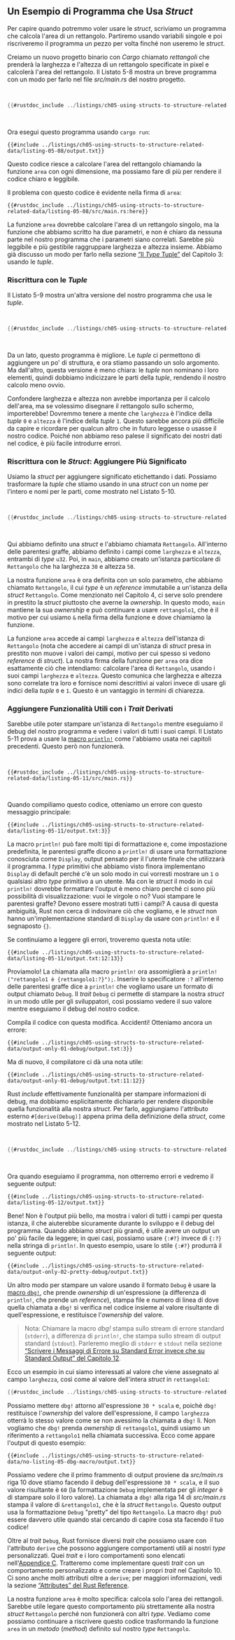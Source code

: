 ## Un Esempio di Programma che Usa _Struct_

Per capire quando potremmo voler usare le _struct_, scriviamo un programma che
calcola l'area di un rettangolo. Partiremo usando variabili singole e poi
riscriveremo il programma un pezzo per volta finché non useremo le _struct_.

Creiamo un nuovo progetto binario con _Cargo_ chiamato _rettangoli_ che prenderà
la larghezza e l'altezza di un rettangolo specificate in pixel e calcolerà
l'area del rettangolo. Il Listato 5-8 mostra un breve programma con un modo per
farlo nel file _src/main.rs_ del nostro progetto.

<Listing number="5-8" file-name="src/main.rs" caption="Calcolo dell'area di un rettangolo specificando in variabili separate larghezza e alatezza">

```rust
{{#rustdoc_include ../listings/ch05-using-structs-to-structure-related-data/listing-05-08/src/main.rs:all}}
```

</Listing>

Ora esegui questo programma usando `cargo run`:

```console
{{#include ../listings/ch05-using-structs-to-structure-related-data/listing-05-08/output.txt}}
```

Questo codice riesce a calcolare l'area del rettangolo chiamando la funzione
`area` con ogni dimensione, ma possiamo fare di più per rendere il codice chiaro
e leggibile.

Il problema con questo codice è evidente nella firma di `area`:

```rust,ignore
{{#rustdoc_include ../listings/ch05-using-structs-to-structure-related-data/listing-05-08/src/main.rs:here}}
```

La funzione `area` dovrebbe calcolare l'area di un rettangolo singolo, ma la
funzione che abbiamo scritto ha due parametri, e non è chiaro da nessuna parte
nel nostro programma che i parametri siano correlati. Sarebbe più leggibile e
più gestibile raggruppare larghezza e altezza insieme. Abbiamo già discusso un
modo per farlo nella sezione [“Il _Type_ Tuple”][the-tuple-type]<!-- ignore -->
del Capitolo 3: usando le _tuple_.

### Riscrittura con le _Tuple_

Il Listato 5-9 mostra un'altra versione del nostro programma che usa le _tuple_.

<Listing number="5-9" file-name="src/main.rs" caption="Specificare larghezza e altezza di un rettangolo tramite una tuple">

```rust
{{#rustdoc_include ../listings/ch05-using-structs-to-structure-related-data/listing-05-09/src/main.rs}}
```

</Listing>

Da un lato, questo programma è migliore. Le _tuple_ ci permettono di aggiungere
un po' di struttura, e ora stiamo passando un solo argomento. Ma dall'altro,
questa versione è meno chiara: le _tuple_ non nominano i loro elementi, quindi
dobbiamo indicizzare le parti della _tuple_, rendendo il nostro calcolo meno
ovvio.

Confondere larghezza e altezza non avrebbe importanza per il calcolo dell'area,
ma se volessimo disegnare il rettangolo sullo schermo, importerebbe! Dovremmo
tenere a mente che `larghezza` è l'indice della _tuple_ `0` e `altezza` è
l'indice della _tuple_ `1`. Questo sarebbe ancora più difficile da capire e
ricordare per qualcun altro che in futuro leggesse o usasse il nostro codice.
Poiché non abbiamo reso palese il significato dei nostri dati nel codice, è più
facile introdurre errori.

### Riscrittura con le _Struct_: Aggiungere Più Significato

Usiamo la _struct_ per aggiungere significato etichettando i dati. Possiamo
trasformare la _tuple_ che stiamo usando in una _struct_ con un nome per
l'intero e nomi per le parti, come mostrato nel Listato 5-10.

<Listing number="5-10" file-name="src/main.rs" caption="Definizione di una _struct_ `Rettangolo`">

```rust
{{#rustdoc_include ../listings/ch05-using-structs-to-structure-related-data/listing-05-10/src/main.rs}}
```

</Listing>

Qui abbiamo definito una _struct_ e l'abbiamo chiamata `Rettangolo`. All'interno
 delle parentesi graffe, abbiamo definito i campi come `larghezza` e `altezza`,
entrambi di _type_ `u32`. Poi, in `main`, abbiamo creato un'istanza particolare
di `Rettangolo` che ha larghezza `30` e altezza `50`.

La nostra funzione `area` è ora definita con un solo parametro, che abbiamo
chiamato `Rettangolo`, il cui _type_ è un _reference_ immutabile a un'istanza
della _struct_ `Rettangolo`. Come menzionato nel Capitolo 4, ci serve solo
prendere in prestito la _struct_ piuttosto che averne la _ownership_. In questo
modo, `main` mantiene la sua _ownership_ e può continuare a usare `rettangolo1`,
che è il motivo per cui usiamo `&` nella firma della funzione e dove chiamiamo
la funzione.

La funzione `area` accede ai campi `larghezza` e `altezza` dell'istanza di
`Rettangolo` (nota che accedere ai campi di un'istanza di _struct_ presa in
prestito non muove i valori dei campi, motivo per cui spesso si vedono
_reference_ di _struct_). La nostra firma della funzione per `area` ora dice
esattamente ciò che intendiamo: calcolare l'area di `Rettangolo`, usando i suoi
campi `larghezza` e `altezza`. Questo comunica che larghezza e altezza sono
correlate tra loro e fornisce nomi descrittivi ai valori invece di usare gli
indici della _tuple_ `0` e `1`. Questo è un vantaggio in termini di chiarezza.

### Aggiungere Funzionalità Utili con i _Trait_ Derivati

Sarebbe utile poter stampare un'istanza di `Rettangolo` mentre eseguiamo il
debug del nostro programma e vedere i valori di tutti i suoi campi. Il Listato
5-11 prova a usare la [macro `println!`][println]<!-- ignore --> come l'abbiamo
usata nei capitoli precedenti. Questo però non funzionerà.

<Listing number="5-11" file-name="src/main.rs" caption="Tentativo di stampare un'istanza di `Rettangolo`">

```rust,ignore,does_not_compile
{{#rustdoc_include ../listings/ch05-using-structs-to-structure-related-data/listing-05-11/src/main.rs}}
```

</Listing>

Quando compiliamo questo codice, otteniamo un errore con questo messaggio
principale:

```text
{{#include ../listings/ch05-using-structs-to-structure-related-data/listing-05-11/output.txt:3}}
```

La macro `println!` può fare molti tipi di formattazione e, come impostazione
predefinita, le parentesi graffe dicono a `println!` di usare una formattazione
conosciuta come `Display`, output pensato per il l'utente finale che utilizzarà
il programma. I _type_ primitivi che abbiamo visto finora implementano `Display`
di default perché c'è un solo modo in cui vorresti mostrare un `1` o qualsiasi
altro _type_ primitivo a un utente. Ma con le _struct_ il modo in cui `println!`
dovrebbe formattare l'output è meno chiaro perché ci sono più possibilità di
visualizzazione: vuoi le virgole o no? Vuoi stampare le parentesi graffe? Devono
essere mostrati tutti i campi? A causa di questa ambiguità, Rust non cerca di
indovinare ciò che vogliamo, e le _struct_ non hanno un'implementazione standard
di `Display` da usare con `println!` e il segnaposto `{}`.

Se continuiamo a leggere gli errori, troveremo questa nota utile:

```text
{{#include ../listings/ch05-using-structs-to-structure-related-data/listing-05-11/output.txt:12:13}}
```

Proviamolo! La chiamata alla macro `println!` ora assomiglierà a
`println!("rettangolo1 è {rettangolo1:?}");`. Inserire lo specificatore `:?`
all'interno delle parentesi graffe dice a `println!` che vogliamo usare un
formato di output chiamato `Debug`. Il _trait_ `Debug` ci permette di stampare
la nostra _struct_ in un modo utile per gli sviluppatori, così possiamo vedere
il suo valore mentre eseguiamo il debug del nostro codice.

Compila il codice con questa modifica. Accidenti! Otteniamo ancora un errore:

```text
{{#include ../listings/ch05-using-structs-to-structure-related-data/output-only-01-debug/output.txt:3}}
```

Ma di nuovo, il compilatore ci dà una nota utile:

```text
{{#include ../listings/ch05-using-structs-to-structure-related-data/output-only-01-debug/output.txt:11:12}}
```

Rust _include_ effettivamente funzionalità per stampare informazioni di debug,
ma dobbiamo esplicitamente dichiararlo per rendere disponibile quella
funzionalità alla nostra _struct_. Per farlo, aggiungiamo l'attributo esterno
`#[derive(Debug)]` appena prima della definizione della _struct_, come mostrato
nel Listato 5-12.

<Listing number="5-12" file-name="src/main.rs" caption="Aggiunta dell'attributo per derivare il _trait_ `Debug` e stampare `Rettangolo` usando la formattazione di debug">

```rust
{{#rustdoc_include ../listings/ch05-using-structs-to-structure-related-data/listing-05-12/src/main.rs}}
```

</Listing>

Ora quando eseguiamo il programma, non otterremo errori e vedremo il seguente
output:

```console
{{#include ../listings/ch05-using-structs-to-structure-related-data/listing-05-12/output.txt}}
```

Bene! Non è l'output più bello, ma mostra i valori di tutti i campi per questa
istanza, il che aiuterebbe sicuramente durante lo sviluppo e il debug del
programma. Quando abbiamo _struct_ più grandi, è utile avere un output un po'
più facile da leggere; in quei casi, possiamo usare `{:#?}` invece di `{:?}`
nella stringa di `println!`. In questo esempio, usare lo stile `{:#?}` produrrà
il seguente output:

```console
{{#include ../listings/ch05-using-structs-to-structure-related-data/output-only-02-pretty-debug/output.txt}}
```

Un altro modo per stampare un valore usando il formato `Debug` è usare la [macro
`dbg!`][dbg], che prende _ownership_ di un'espressione (a differenza di
`println!`, che prende un _reference_), stampa file e numero di linea di dove
quella chiamata a `dbg!` si verifica nel codice insieme al valore risultante di
quell'espressione, e restituisce l'_ownership_ del valore.

> Nota: Chiamare la macro _dbg!_ stampa sullo stream di errore standard
> (`stderr`), a differenza di `println!`, che stampa sullo stream di output
> standard (`stdout`). Parleremo meglio di `stderr` e `stdout` nella sezione
> [“Scrivere i Messaggi di Errore su Standard Error invece che su Standard
> Output” del Capitolo 12][err]<!-- ignore -->.

Ecco un esempio in cui siamo interessati al valore che viene assegnato al campo
`larghezza`, così come al valore dell'intera _struct_ in `rettangolo1`:

```rust
{{#rustdoc_include ../listings/ch05-using-structs-to-structure-related-data/no-listing-05-dbg-macro/src/main.rs}}
```

Possiamo mettere `dbg!` attorno all'espressione `30 * scala` e, poiché `dbg!`
restituisce l'_ownership_ del valore dell'espressione, il campo `larghezza`
otterrà lo stesso valore come se non avessimo la chiamata a `dbg!` lì. Non
vogliamo che `dbg!` prenda _ownership_ di `rettangolo1`, quindi usiamo un
riferimento a `rettangolo1` nella chiamata successiva. Ecco come appare l'output
di questo esempio:

```console
{{#include ../listings/ch05-using-structs-to-structure-related-data/no-listing-05-dbg-macro/output.txt}}
```

Possiamo vedere che il primo frammento di output proviene da _src/main.rs_ riga
10 dove stiamo facendo il debug dell'espressione `30 * scala`, e il suo valore
risultante è `60` (la formattazione `Debug` implementata per gli _integer_ è di
stampare solo il loro valore). La chiamata a `dbg!` alla riga 14 di
_src/main.rs_ stampa il valore di `&rettangolo1`, che è la _struct_
`Rettangolo`. Questo output usa la formattazione `Debug` "pretty" del tipo
`Rettangolo`. La macro `dbg!` può essere davvero utile quando stai cercando di
capire cosa sta facendo il tuo codice!

Oltre al _trait_ `Debug`, Rust fornisce diversi _trait_ che possiamo usare con
l'attributo `derive` che possono aggiungere comportamenti utili ai nostri _type_
personalizzati. Quei _trait_ e i loro comportamenti sono elencati
nell'[Appendice C][app-c]<!-- ignore -->. Tratteremo come implementare questi
_trait_ con un comportamento personalizzato e come creare i propri _trait_ nel
Capitolo 10. Ci sono anche molti attributi oltre a `derive`; per maggiori
informazioni, vedi la sezione [“Attributes” del Rust Reference][attributes].

La nostra funzione `area` è molto specifica: calcola solo l'area dei rettangoli.
Sarebbe utile legare questo comportamento più strettamente alla nostra _struct_
`Rettangolo` perché non funzionerà con altri _type_. Vediamo come possiamo
continuare a riscrivere questo codice trasformando la funzione `area` in un
_metodo_ (_method_) definito sul nostro _type_ `Rettangolo`.

[the-tuple-type]: ch03-02-data-types.html#il-type-tupla
[app-c]: appendix-03-derivable-traits.md
[println]: https://doc.rust-lang.org/stable/std/macro.println.html
[dbg]: https://doc.rust-lang.org/stable/std/macro.dbg.html
[err]: ch12-06-writing-to-stderr-instead-of-stdout.html
[attributes]: https://doc.rust-lang.org/stable/reference/attributes.html
